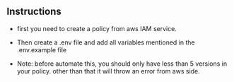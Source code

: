 ## Instructions

* first you need to create a policy from aws IAM service.

* Then create a .env file and add all variables mentioned in the .env.example file

* Note: before automate this, you should only have less than 5 versions in your policy. other than that it will throw an error from aws side.